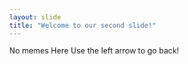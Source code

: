 ```yaml
---
layout: slide
title: "Welcome to our second slide!"
---
```

No memes Here
Use the left arrow to go back!
